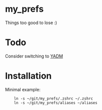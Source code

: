 # my_prefs

Things too good to lose :) 

# Todo

Consider switching to [YADM](https://yadm.io/docs/getting_started)


# Installation

Minimal example:

```
    ln -s ~/git/my_prefs/.zshrc ~/.zshrc
    ln -s ~/git/my_prefs/aliases ~/aliases
```
